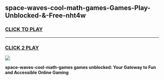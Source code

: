 
## space-waves-cool-math-games-Games-Play-Unblocked-&-Free-nht4w
<h3>
<a href="https://premium76.site?title=space-waves-cool-math-games&ref=24A">CLICK TO PLAY</a></h3>
<hr>

<h3>
<a href="https://premium76.site?title=space-waves-cool-math-games&ref=24A">CLICK 2 PLAY</a>
  
</h3>

<a href="https://premium76.site?title=space-waves-cool-math-games&ref=24A"><img src="https://clearcache.store/games.png"></a>


**space-waves-cool-math-games games unblocked: Your Gateway to Fun and Accessible Online Gaming**
